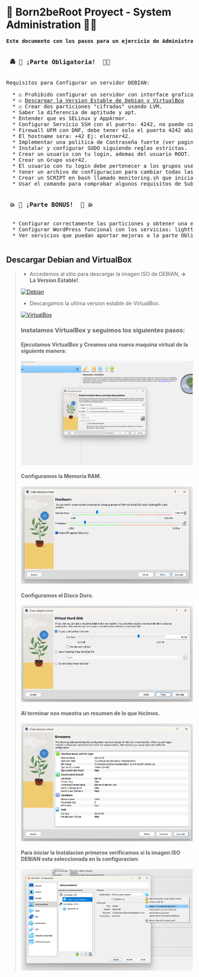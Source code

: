 # 🚀 Born2beRoot Proyect - System Administration 👨‍💻
<pre>
<strong>Este documento con los pasos para un ejercicio de Administracion de Sistemas</strong>
</pre>
<pre>
<strong><h3> 🚔 🚨 ¡Parte Obligatoria!  🚨🚓</h3></strong>
Requisitos para Configurar un servidor DEBIAN:

  * ☑️ Prohibido configurar un servidor con interface grafica.
  * ☑️ <a href="#debian">Descargar la Version Estable de Debian y VirtualBox</a>
  * ☑️ Crear dos particiones "cifradas" usando LVM.
  * Saber la diferencia de aptitude y apt.
  * Entender que es SELinux y AppArmor.
  * Configurar Servicio SSH con el puerto: 4242, no puede conectarse como ROOT.
  * Firewall UFM con DNF, debe tener solo el puerto 4242 abierto, inicio automático al iniciar el server.
  * El hostname sera: <login42>+42 Ej: elerner42.
  * Implementar una politica de Contraseña fuerte (ver pagina 6, al final para las politicas de contraseña de los grupos).
  * Instalar y configurar SUDO siguiendo reglas estrictas.
  * Crear un usuario con tu login, ademas del usuario ROOT.
  * Crear un Grupo user42.
  * El usuario con tu login debe pertenecer a los grupos user42 y sudo.
  * tener un archivo de configuracion para cambiar todas las contraseñas con las politicas dadas.
  * Crear un SCRIPT en bash llamado monitoring.sh que iniciara al iniciar el servidor (ver pagina 8).
  * Usar el comando para comprabar algunos requisitos de Subject: ej: "root@wil:~# head -n 2 /etc/os-release".
  
<strong><h3> 💥 🍔 ¡Parte BONUS!  🍔 💥 </h3></strong>
  * Configurar correctamente las particiones y obtener una estructura como en la pagina 10.
  * Configurar WordPress funcional con los servicios: lighttpd, MariaDB, y PHP.
  * Ver servicios que puedan aportar mejoras a la parte Obligatoria. Ej: DNS, Sesiones de Usuarios,...etc.
  
</pre>
<a name="debian"></a>
## Descargar Debian and VirtualBox

>* Accedemos al sitio para descargar la imagen ISO de DEBIAN,<strong> -> La Version Estable!</strong>.</br>
>
>[![Debian](https://img.shields.io/badge/Descargar+-yellow?style=for-the-badge&logo=debian&logoColor=white&labelColor=101010)](https://www.debian.org/download)</br>
>
>* Descargamos la ultima version estable de VirtualBox.</br>
>
>[![VirtualBox](https://img.shields.io/badge/Descargar+-blue?style=for-the-badge&logo=virtualbox&logoColor=white&labelColor=101010)](https://www.virtualbox.org/wiki/Downloads)</br>
>
>### Instalamos VirtualBox y seguimos los siguientes pasos:
> #### Ejecutamos VirtualBox y Creamos una nueva maquina virtual de la siguiente manera:
> ![](./Images/MVnueva.png) 
>       
> #### Configuramos la Memoria RAM.
> ![](./Images/SetMemory.png)
> 
> #### Configuramos el Disco Duro.
> ![](./Images/sizeHDD.png)
> 
> #### Al terminar nos muestra un resumen de lo que hicimos.
> ![](./Images/ResumenConfig.png)
> 
> #### Para iniciar la Instalacion primeros verificamos si la imagen ISO DEBIAN esta seleccionada en la configuracion:
> ![](./Images/confBootOS.png)


